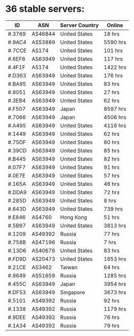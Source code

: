 # 36 stable servers:

| ID | ASN | Server Country | Online |
| ------ | ------ | ------ | ------ |
| #.3769 | AS46844 | United States | 18 hrs |
| #.9AC4 | AS53889 | United States | 5590 hrs |
| #.7CCE | AS174 | United States | 101 hrs |
| #.6EF8 | AS63949 | United States | 117 hrs |
| #.4F1F | AS174 | United States | 1422 hrs |
| #.D363 | AS63949 | United States | 176 hrs |
| #.BA95 | AS63949 | United States | 83 hrs |
| #.8051 | AS63949 | United States | 27 hrs |
| #.3EB4 | AS63949 | United States | 62 hrs |
| #.F507 | AS63949 | Japan | 8597 hrs |
| #.7066 | AS63949 | Japan | 4506 hrs |
| #.A495 | AS63949 | United States | 4116 hrs |
| #.1449 | AS63949 | United States | 62 hrs |
| #.75DF | AS63949 | United States | 80 hrs |
| #.39CD | AS63949 | United States | 85 hrs |
| #.B445 | AS63949 | United States | 82 hrs |
| #.07F7 | AS63949 | United States | 91 hrs |
| #.0E7E | AS63949 | United States | 57 hrs |
| #.165A | AS63949 | United States | 46 hrs |
| #.DDA9 | AS63949 | United States | 72 hrs |
| #.285D | AS63949 | United States | 8 hrs |
| #.643D | AS63949 | United States | 739 hrs |
| #.E846 | AS4760 | Hong Kong | 51 hrs |
| #.5B97 | AS63949 | United States | 3813 hrs |
| #.1209 | AS49392 | Russia | 77 hrs |
| #.758B | AS47196 | Russia | 7 hrs |
| #.13D6 | AS40676 | United States | 83 hrs |
| #.FD9D | AS20473 | United States | 1653 hrs |
| #.21CE | AS3462 | Taiwan | 64 hrs |
| #.9649 | AS51659 | Russia | 1285 hrs |
| #.455C | AS63949 | Japan | 3954 hrs |
| #.DF53 | AS63949 | Singapore | 3673 hrs |
| #.5101 | AS49392 | Russia | 92 hrs |
| #.1338 | AS49392 | Russia | 1179 hrs |
| #.9DEE | AS49392 | Russia | 76 hrs |
| #.1A34 | AS49392 | Russia | 79 hrs |

